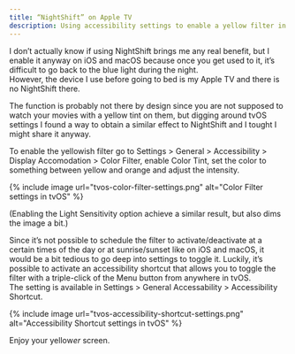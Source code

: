 ```yaml
---
title: “NightShift” on Apple TV
description: Using accessibility settings to enable a yellow filter in tvOS
---
```


I don’t actually know if using NightShift brings me any real benefit, but I enable it anyway on iOS and macOS because once you get used to it, it’s difficult to go back to the blue light during the night.  
However, the device I use before going to bed is my Apple TV and there is no NightShift there.

The function is probably not there by design since you are not supposed to watch your movies with a yellow tint on them, but digging around tvOS settings I found a way to obtain a similar effect to NightShift and I tought I might share it anyway.

To enable the yellowish filter go to Settings > General > Accessibility > Display Accomodation > Color Filter, enable Color Tint, set the color to something between yellow and orange and adjust the intensity.

{% include image url="tvos-color-filter-settings.png" alt="Color Filter settings in tvOS" %}

(Enabling the Light Sensitivity option achieve a similar result, but also dims the image a bit.)

Since it’s not possible to schedule the filter to activate/deactivate at a certain times of the day or at sunrise/sunset like on iOS and macOS, it would be a bit tedious to go deep into settings to toggle it. Luckily, it’s possible to activate an accessibility shortcut that allows you to toggle the filter with a triple-click of the Menu button from anywhere in tvOS.  
The setting is available in Settings > General Accessability > Accessibility Shortcut.

{% include image url="tvos-accessibility-shortcut-settings.png" alt="Accessibility Shortcut settings in tvOS" %}

Enjoy your yellow*er* screen.

